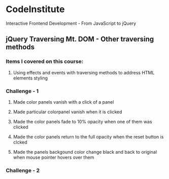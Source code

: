 # CodeInstitute

Interactive Frontend Development - From JavaScript to jQuery

## jQuery Traversing Mt. DOM - Other traversing methods

### Items I covered on this course:

1. Using effects and events with traversing methods to address HTML elements styling 

### Challenge - 1

1.  Made color panels vanish with a click of a panel

2.  Made particular colorpanel vanish when it is clicked

3.  Made the color panels fade to 10% opacity when one of them was clicked

4.  Made the color panels return to the full opacity when the reset button is clcked

5.  Made the panels backgound color change black and back to original when mouse pointer hovers over them

### Challenge - 2





